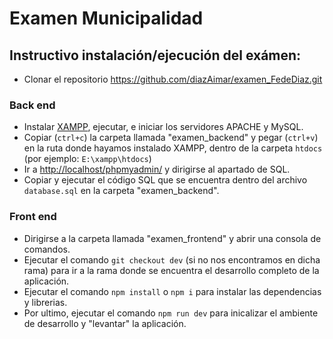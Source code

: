 # Examen Municipalidad 

## Instructivo instalación/ejecución del exámen:

- Clonar el repositorio https://github.com/diazAimar/examen_FedeDiaz.git

### Back end
- Instalar [XAMPP](https://www.apachefriends.org/es/index.html), ejecutar, e iniciar los servidores APACHE y MySQL.
- Copiar (`ctrl+c`) la carpeta llamada "examen_backend" y pegar (`ctrl+v`) en la ruta donde hayamos instalado XAMPP, dentro de la carpeta `htdocs` (por ejemplo: `E:\xampp\htdocs`)
- Ir a [http://localhost/phpmyadmin/](http://localhost/phpmyadmin/) y dirigirse al apartado de SQL.
- Copiar y ejecutar el código SQL que se encuentra dentro del archivo `database.sql` en la carpeta "examen_backend".

### Front end
- Dirigirse a la carpeta llamada "examen_frontend" y abrir una consola de comandos.
- Ejecutar el comando `git checkout dev` (si no nos encontramos en dicha rama) para ir a la rama donde se encuentra el desarrollo completo de la aplicación.
- Ejecutar el comando `npm install` o `npm i`  para instalar las dependencias y librerias.
- Por ultimo, ejecutar el comando `npm run dev` para inicalizar el ambiente de desarrollo y "levantar" la aplicación.
